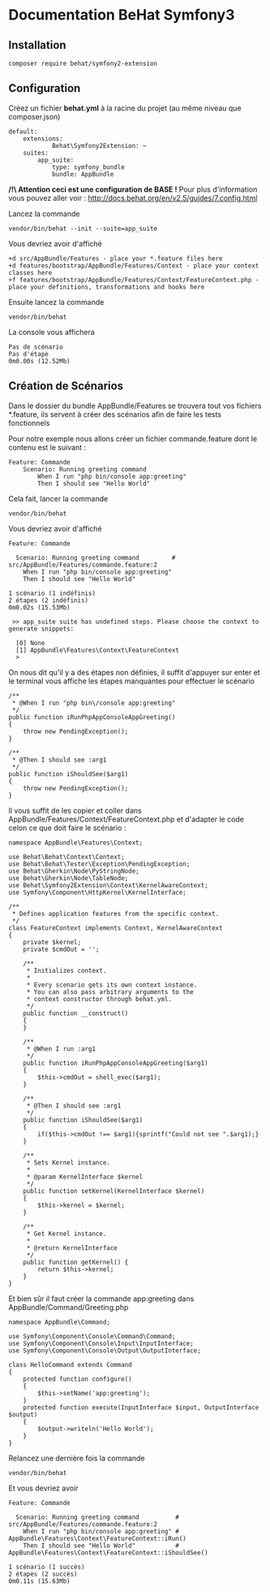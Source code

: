 Documentation BeHat Symfony3
========================

Installation
------------

    composer require behat/symfony2-extension

Configuration
-------------

Créez un fichier **behat.yml** à la racine du projet (au même niveau que composer.json) 

    default:
        extensions:
                Behat\Symfony2Extension: ~
        suites:
            app_suite:
                type: symfony_bundle
                bundle: AppBundle
                
**/!\ Attention ceci est une configuration de BASE !**
Pour plus d'information vous pouvez aller voir : http://docs.behat.org/en/v2.5/guides/7.config.html

Lancez la commande

    vendor/bin/behat --init --suite=app_suite
    
Vous devriez avoir d'affiché

    +d src/AppBundle/Features - place your *.feature files here
    +d features/bootstrap/AppBundle/Features/Context - place your context classes here
    +f features/bootstrap/AppBundle/Features/Context/FeatureContext.php - place your definitions, transformations and hooks here

Ensuite lancez la commande 
    
    vendor/bin/behat
    
La console vous affichera

    Pas de scénario
    Pas d'étape
    0m0.00s (12.52Mb)

Création de Scénarios
---------------------

Dans le dossier du bundle AppBundle/Features se trouvera tout vos fichiers *.feature, ils servent à créer des scénarios
afin de faire les tests fonctionnels

Pour notre exemple nous allons créer un fichier commande.feature dont le contenu est le suivant :

    Feature: Commande
        Scenario: Running greeting command
            When I run "php bin/console app:greeting"
            Then I should see "Hello World"
            
Cela fait, lancer la commande
    
    vendor/bin/behat
    
Vous devriez avoir d'affiché 

    Feature: Commande
        
      Scenario: Running greeting command         # src/AppBundle/Features/commande.feature:2
        When I run "php bin/console app:greeting"
        Then I should see "Hello World"
            
    1 scénario (1 indéfinis)
    2 étapes (2 indéfinis)
    0m0.02s (15.53Mb)
        
     >> app_suite suite has undefined steps. Please choose the context to generate snippets:
         
      [0] None
      [1] AppBundle\Features\Context\FeatureContext
      >
 
On nous dit qu'il y a des étapes non définies, il suffit d'appuyer sur enter 
et le terminal vous affiche les étapes manquantes pour effectuer le scénario

    /**
     * @When I run "php bin\/console app:greeting"
     */
    public function iRunPhpAppConsoleAppGreeting()
    {
        throw new PendingException();
    }
        
    /**
     * @Then I should see :arg1
     */
    public function iShouldSee($arg1)
    {
        throw new PendingException();
    }

Il vous suffit de les copier et coller dans AppBundle/Features/Context/FeatureContext.php 
et d'adapter le code celon ce que doit faire le scénario :

    namespace AppBundle\Features\Context;
        
    use Behat\Behat\Context\Context;
    use Behat\Behat\Tester\Exception\PendingException;
    use Behat\Gherkin\Node\PyStringNode;
    use Behat\Gherkin\Node\TableNode;
    use Behat\Symfony2Extension\Context\KernelAwareContext;
    use Symfony\Component\HttpKernel\KernelInterface;
        
    /**
     * Defines application features from the specific context.
     */
    class FeatureContext implements Context, KernelAwareContext
    {
        private $kernel;
        private $cmdOut = '';
        
        /**
         * Initializes context.
         *
         * Every scenario gets its own context instance.
         * You can also pass arbitrary arguments to the
         * context constructor through behat.yml.
         */
        public function __construct()
        {
        }
            
        /**
         * @When I run :arg1
         */
        public function iRunPhpAppConsoleAppGreeting($arg1)
        {
            $this->cmdOut = shell_exec($arg1);
        }
            
        /**
         * @Then I should see :arg1
         */
        public function iShouldSee($arg1)
        {
            if($this->cmdOut !== $arg1){sprintf("Could not see ".$arg1);}
        }
            
        /**
         * Sets Kernel instance.
         *
         * @param KernelInterface $kernel
         */
        public function setKernel(KernelInterface $kernel)
        {
            $this->kernel = $kernel;
        }
            
        /**
         * Get Kernel instance.
         *
         * @return KernelInterface
         */
        public function getKernel() {
            return $this->kernel;
        }
    }
    
Et bien sûr il faut créer la commande app:greeting dans AppBundle/Command/Greeting.php

    namespace AppBundle\Command;
        
    use Symfony\Component\Console\Command\Command;
    use Symfony\Component\Console\Input\InputInterface;
    use Symfony\Component\Console\Output\OutputInterface;
        
    class HelloCommand extends Command
    {
        protected function configure()
        {
            $this->setName('app:greeting');
        }
        protected function execute(InputInterface $input, OutputInterface $output)
        {
            $output->writeln('Hello World');
        }
    }
    
Relancez une dernière fois la commande

    vendor/bin/behat
    
Et vous devriez avoir

    Feature: Commande
        
      Scenario: Running greeting command          # src/AppBundle/Features/commande.feature:2
        When I run "php bin/console app:greeting" # AppBundle\Features\Context\FeatureContext::iRun()
        Then I should see "Hello World"           # AppBundle\Features\Context\FeatureContext::iShouldSee()
            
    1 scénario (1 succès)
    2 étapes (2 succès)
    0m0.11s (15.63Mb)